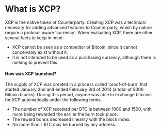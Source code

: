 What is XCP?
=====================

XCP is the native token of Counterparty. Creating XCP was a technical necessity for adding advanced features to Counterparty, which by nature require a protocol aware 'currency'. When evaluating XCP, there are other several facts to keep in mind:

* XCP cannot be seen as a competitor of Bitcoin, since it cannot conceivably exist without it.
* It is not intended to be used as a purchasing currency, although there is nothing to prevent this.

#### How was XCP launched?

The supply of XCP was created in a process called 'proof-of-burn' that started January 2nd and ended February 3rd of 2014 (a total of 5000 Bitcoin blocks). During this period, anyone was able to exchange bitcoins for XCP automatically under the following terms.

* The number of XCP received per BTC is between 1000 and 1500, with more being rewarded the earlier the burn took place.
* The reward bonus decreased linearily with the block index.
* No more than 1 BTC may be burned by any address.
